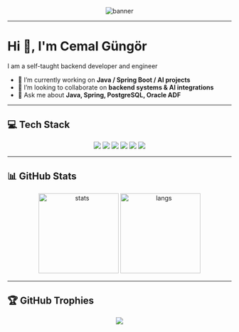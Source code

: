 <!-- Banner / Üst Görsel -->
<p align="center">
  <img src="https://user-images.githubusercontent.com/00000000/000000000-illustration.gif" alt="banner" />
</p>

---

# Hi 👋, I'm Cemal Güngör
I am a self-taught backend developer and engineer  

- 🔭 I’m currently working on **Java / Spring Boot / AI projects**  
- 👯 I’m looking to collaborate on **backend systems & AI integrations**  
- 💬 Ask me about **Java, Spring, PostgreSQL, Oracle ADF**  

---

## 💻 Tech Stack
<p align="center">
  <img src="https://img.shields.io/badge/Java-ED8B00?style=for-the-badge&logo=java&logoColor=white"/>
  <img src="https://img.shields.io/badge/Spring_Boot-6DB33F?style=for-the-badge&logo=springboot&logoColor=white"/>
  <img src="https://img.shields.io/badge/PostgreSQL-316192?style=for-the-badge&logo=postgresql&logoColor=white"/>
  <img src="https://img.shields.io/badge/Oracle-F80000?style=for-the-badge&logo=oracle&logoColor=white"/>
  <img src="https://img.shields.io/badge/Docker-2496ED?style=for-the-badge&logo=docker&logoColor=white"/>
  <img src="https://img.shields.io/badge/Kubernetes-326ce5.svg?&style=for-the-badge&logo=kubernetes&logoColor=white"/>
</p>

---

## 📊 GitHub Stats
<p align="center">
  <img src="https://github-readme-stats.vercel.app/api?username=cemalgungor&show_icons=true&theme=radical" alt="stats" height="180"/>
  <img src="https://github-readme-stats.vercel.app/api/top-langs/?username=cemalgungor&layout=compact&theme=radical" alt="langs" height="180"/>
</p>

---

## 🏆 GitHub Trophies
<p align="center">
  <img src="https://github-profile-trophy.vercel.app/?username=cemalgungor&theme=radical&no-frame=false&no-bg=true&margin-w=4"/>
</p>
